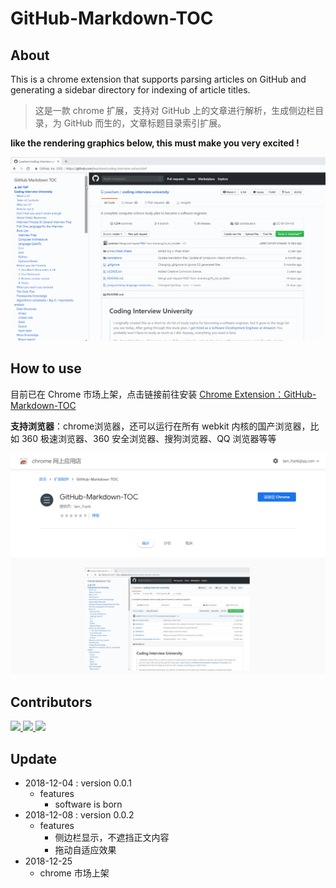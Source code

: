 # GitHub-Markdown-TOC

## About

This is a chrome extension that supports parsing articles on GitHub and generating a sidebar directory for indexing of article titles.

> 这是一款 chrome 扩展，支持对 GitHub 上的文章进行解析，生成侧边栏目录，为 GitHub  而生的，文章标题目录索引扩展。



**like the rendering graphics below, this must make you very excited !**

![markdown-toc-2](assets/markdown-toc-2.gif)



## How to use

目前已在 Chrome 市场上架，点击链接前往安装 [Chrome Extension：GitHub-Markdown-TOC](https://chrome.google.com/webstore/detail/github-markdown-toc/hjjnbcjiekmpmkbogjkpchdblioffihb?hl=zh-CN)

**支持浏览器**：chrome浏览器，还可以运行在所有 webkit 内核的国产浏览器，比如 360 极速浏览器、360 安全浏览器、搜狗浏览器、QQ 浏览器等等



![1545712158274](assets/1545712158274.png)



## Contributors
<a href="https://github.com/frank-lam">
 <img src="https://avatars1.githubusercontent.com/u/19153458?s=460&v=4" width="50px">
</a> 
<a href="https://github.com/dxiaoqi">
 <img src="https://avatars0.githubusercontent.com/u/17349750?s=460&v=4" width="50px">
</a>
<a href="https://github.com/dzeze">
 <img src="https://avatars2.githubusercontent.com/u/26563336?s=460&v=4" width="50px">
</a>


## Update

- 2018-12-04 : version 0.0.1
  - features
    - software is born
- 2018-12-08 : version 0.0.2
  - features
    - 侧边栏显示，不遮挡正文内容
    - 拖动自适应效果
- 2018-12-25
  - chrome 市场上架

